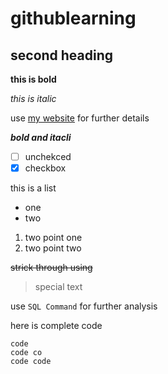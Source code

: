 # githublearning
## second heading
**this is bold**

*this is italic*

use [my website](www.dpskw.com) for further details

***bold and itacli***

- [ ] unchekced
- [X] checkbox

this is a list
  - one
  - two
   1. two point one
   2. two point two

~~strick through using~~

> special text

use `SQL Command` for further analysis

here is complete code

```
code
code co
code code
```
